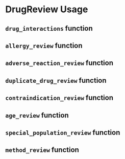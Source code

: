 # DrugReview Usage

## `drug_interactions` function

## `allergy_review` function

## `adverse_reaction_review` function

## `duplicate_drug_review` function

## `contraindication_review` function

## `age_review` function

## `special_population_review` function

## `method_review` function